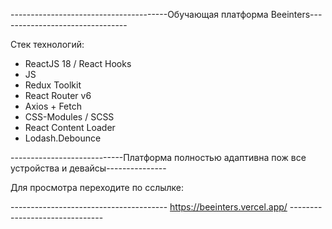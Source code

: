 ---------------------------------------Обучающая платформа Beeinters--------------------------------

Стек технологий:

- ReactJS 18 / React Hooks
- JS
- Redux Toolkit
- React Router v6
- Axios + Fetch
- CSS-Modules / SCSS
- React Content Loader
- Lodash.Debounce

----------------------------Платформа полностью адаптивна пож все устройства и девайсы---------------

Для просмотра переходите по сслылке:

--------------------------------------- https://beeinters.vercel.app/ -------------------------------
